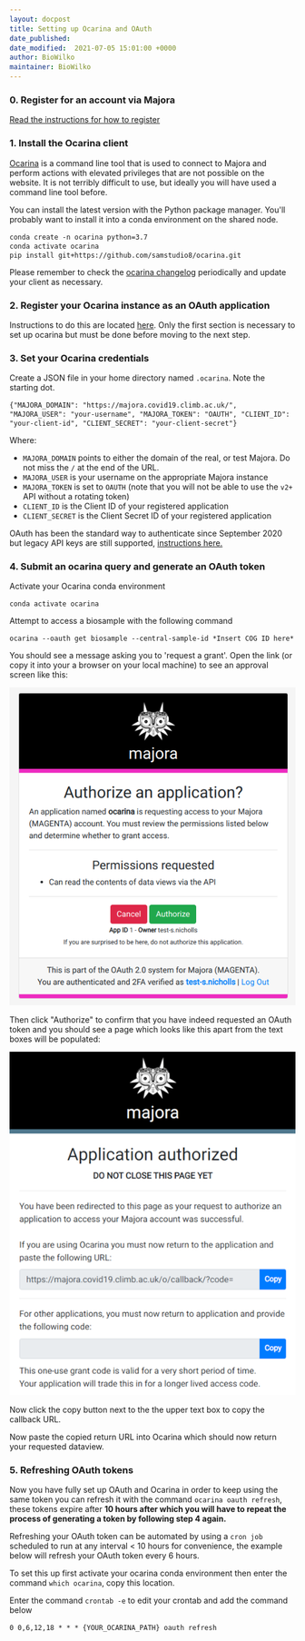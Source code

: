 ```yaml
---
layout: docpost
title: Setting up Ocarina and OAuth
date_published: 
date_modified:  2021-07-05 15:01:00 +0000
author: BioWilko
maintainer: BioWilko
---
```


### 0. Register for an account via Majora
[Read the instructions for how to register](register)

### 1. Install the Ocarina client

[Ocarina](https://github.com/SamStudio8/ocarina/tree/master/ocarina) is a command line tool that is used to connect to Majora and perform actions with elevated privileges that are not possible on the website.
It is not terribly difficult to use, but ideally you will have used a command line tool before.

You can install the latest version with the Python package manager. You'll probably want to install it into a conda environment on the shared node.

```
conda create -n ocarina python=3.7
conda activate ocarina
pip install git+https://github.com/samstudio8/ocarina.git
```

Please remember to check the [ocarina changelog](https://github.com/SamStudio8/ocarina/blob/master/CHANGELOG.md) periodically and update your client as necessary.

### 2. Register your Ocarina instance as an OAuth application

Instructions to do this are located [here](oauth-app). Only the first section is necessary to set up ocarina but must be done before moving to the next step.

### 3. Set your Ocarina credentials

Create a JSON file in your home directory named `.ocarina`. Note the starting dot.

```
{"MAJORA_DOMAIN": "https://majora.covid19.climb.ac.uk/", "MAJORA_USER": "your-username", "MAJORA_TOKEN": "OAUTH", "CLIENT_ID": "your-client-id", "CLIENT_SECRET": "your-client-secret"}
```

Where:
* `MAJORA_DOMAIN` points to either the domain of the real, or test Majora. Do not miss the `/` at the end of the URL.
* `MAJORA_USER` is your username on the appropriate Majora instance
* `MAJORA_TOKEN` is set to `OAUTH` (note that you will not be able to use the `v2+` API without a rotating token)
* `CLIENT_ID` is the Client ID of your registered application
* `CLIENT_SECRET` is the Client Secret ID of your registered application

OAuth has been the standard way to authenticate since September 2020 but legacy API keys are still supported, [instructions here.](getting-api-keys)

### 4. Submit an ocarina query and generate an OAuth token

Activate your Ocarina conda environment

```
conda activate ocarina
```

Attempt to access a biosample with the following command

```
ocarina --oauth get biosample --central-sample-id *Insert COG ID here*
```

You should see a message asking you to 'request a grant'. Open the link (or copy it into your a browser on your local machine) to see an approval screen like this:

![image](images/oauth_example.png)

Then click "Authorize" to confirm that you have indeed requested an OAuth token and you should see a page which looks like this apart from the text boxes will be populated:

![image](images/ocarina_example.png)

Now click the copy button next to the the upper text box to copy the callback URL.

Now paste the copied return URL into Ocarina which should now return your requested dataview.

### 5. Refreshing OAuth tokens

Now you have fully set up OAuth and Ocarina in order to keep using the same token you can refresh it with the command `ocarina oauth refresh`, these tokens expire after **10 hours after which you will have to repeat the process of generating a token by following step 4 again.**

Refreshing your OAuth token can be automated by using a `cron job` scheduled to run at any interval < 10 hours for convenience, the example below will refresh your OAuth token every 6 hours.

To set this up first activate your ocarina conda environment then enter the command `which ocarina`, copy this location.

Enter the command `crontab -e` to edit your crontab and add the command below

```
0 0,6,12,18 * * * {YOUR_OCARINA_PATH} oauth refresh
```
